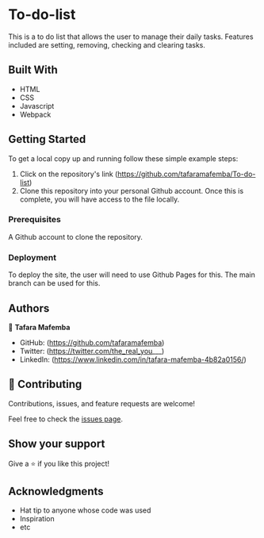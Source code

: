 # To-do-list

This is a to do list that allows the user to manage their daily tasks. Features included are setting, removing, checking and clearing tasks.

## Built With

- HTML
- CSS
- Javascript
- Webpack

## Getting Started

To get a local copy up and running follow these simple example steps: 

1. Click on the repository's link (https://github.com/tafaramafemba/To-do-list)
2. Clone this repository into your personal Github account. Once this is complete, you will have access to the file locally.

### Prerequisites
A Github account to clone the repository.

### Deployment
To deploy the site, the user will need to use Github Pages for this. The main branch can be used for this.

## Authors

👤 **Tafara Mafemba**

- GitHub: (https://github.com/tafaramafemba)
- Twitter: (https://twitter.com/the_real_you___)
- LinkedIn: (https://www.linkedin.com/in/tafara-mafemba-4b82a0156/)

## 🤝 Contributing

Contributions, issues, and feature requests are welcome!

Feel free to check the [issues page](../../issues/).

## Show your support

Give a ⭐️ if you like this project!


## Acknowledgments

- Hat tip to anyone whose code was used
- Inspiration
- etc

 
